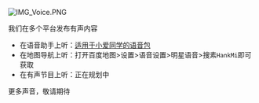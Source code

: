 ![IMG_Voice.PNG](https://s2.loli.net/2022/08/16/7E8svPZgLhGHIjM.png)

我们在多个平台发布有声内容
* 在语音助手上听：[适用于小爱同学的语音包](https://speech.ai.xiaomi.com/speech/v1.0/ptts/share?token=eyJ2IjoiVjAiLCJuIjoiTjMifQ.DqtzGbZ0sXFYaoKkdJ8d_EOvdcTMxbaKKFRUMe7bMIJy6j75etLZF2RG0tgmXB6TgmGhAotz0Bw6LtWojN0KG1ugx4zrORXc7rJpmLBZennTrSprgFpkMnd216t-R_ogX55-TvQahf142XO5ye2xJB1YTU9b3dY1LvdbIJgcqnUUlbEEiXe5XpfMw1r5NBmg7-qFmJd30Xjyl7YB91wz6Yr_wlh9DxcD4R1P8IfGMKiztFmL60nhq9IsLk_Xvvb1lXHnDlRloiueMYMorziVyqrHlGGxNsA9nmKHgQJFH2z15I9_t3GuNwHznSL6CJqmTjf0Ny0mt633wULkgbn5fVsxev7QasQBqblfia7K7fez128QNlILFKFn1TUBv3VbapoKsXu4MSwl4ss5Alp5Hp4LkVlIplpknMEcBptTlZqCj1Q-Q9V6vxLiHkkACfko.yWDnOvlhcW2lA2fuftRSwQ&request_id=ptts_afe83ba3e0344c32885c2d9c2a78ab02#/home)
* 在地图导航上听：打开百度地图>设置>语音设置>明星语音>搜素`HankMi`即可获取
* 在有声节目上听：正在规划中  
  
更多声音，敬请期待
